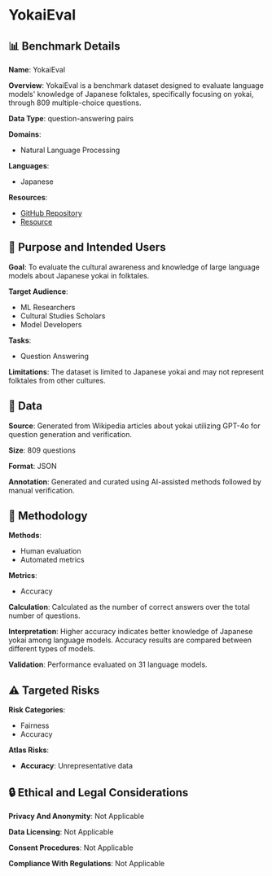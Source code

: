 # YokaiEval

## 📊 Benchmark Details

**Name**: YokaiEval

**Overview**: YokaiEval is a benchmark dataset designed to evaluate language models' knowledge of Japanese folktales, specifically focusing on yokai, through 809 multiple-choice questions.

**Data Type**: question-answering pairs

**Domains**:
- Natural Language Processing

**Languages**:
- Japanese

**Resources**:
- [GitHub Repository](https://github.com/CyberAgentAILab/YokaiEval)
- [Resource](https://huggingface.co/datasets/cyberagent/YokaiEval)

## 🎯 Purpose and Intended Users

**Goal**: To evaluate the cultural awareness and knowledge of large language models about Japanese yokai in folktales.

**Target Audience**:
- ML Researchers
- Cultural Studies Scholars
- Model Developers

**Tasks**:
- Question Answering

**Limitations**: The dataset is limited to Japanese yokai and may not represent folktales from other cultures.

## 💾 Data

**Source**: Generated from Wikipedia articles about yokai utilizing GPT-4o for question generation and verification.

**Size**: 809 questions

**Format**: JSON

**Annotation**: Generated and curated using AI-assisted methods followed by manual verification.

## 🔬 Methodology

**Methods**:
- Human evaluation
- Automated metrics

**Metrics**:
- Accuracy

**Calculation**: Calculated as the number of correct answers over the total number of questions.

**Interpretation**: Higher accuracy indicates better knowledge of Japanese yokai among language models. Accuracy results are compared between different types of models.

**Validation**: Performance evaluated on 31 language models.

## ⚠️ Targeted Risks

**Risk Categories**:
- Fairness
- Accuracy

**Atlas Risks**:
- **Accuracy**: Unrepresentative data

## 🔒 Ethical and Legal Considerations

**Privacy And Anonymity**: Not Applicable

**Data Licensing**: Not Applicable

**Consent Procedures**: Not Applicable

**Compliance With Regulations**: Not Applicable
